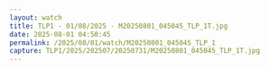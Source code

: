 ```yaml
---
layout: watch
title: TLP1 - 01/08/2025 - M20250801_045045_TLP_1T.jpg
date: 2025-08-01 04:50:45
permalink: /2025/08/01/watch/M20250801_045045_TLP_1
capture: TLP1/2025/202507/20250731/M20250801_045045_TLP_1T.jpg
---
```


